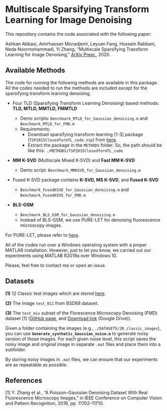 # Multiscale Sparsifying Transform Learning for Image Denoising

This repository contains the code associated with the following paper:

Ashkan Abbasi, Amirhassan Monadjemi, Leyuan Fang, Hossein Rabbani, Neda Noormohammadi, Yi Zhang, "Multiscale Sparsifying Transform Learning for Image Denoising," [ArXiv Prepr.](https://arxiv.org/abs/2003.11265), 2020.



## Available Methods

The code for running the following methods are available in this package. All the codes needed to run the methods are included except for the sparsifying transform learning denoising. 



- Four TLD (Sparsifying Transform Learning Denoising) based methods: **TLD, MTLD, MMTLD, FMMTLD**
  - Demo scripts: `Benchmark_MTLD_for_Gaussian_denoising.m` and `Benchmark_MTLD_for_FMD.m`
  - Requirements:
    - Download sparsifying transform learning [1-3] package (`TSP2015ClosedformTL_code.zip`) from [here](http://transformlearning.csl.illinois.edu/software/).
    - Extract the package in the `METHODS` folder. So, the path should be like this: `./METHODS/TSP2015ClosedformTL_code`



- **MM K-SVD** (Multiscale Mixed K-SVD) and **Fast MM K-SVD**
  - Demo script: `Benchmark_MMKSVD_for_Gaussian_denoising.m`



- Fused K-SVD package contains **K-SVD, MS K-SVD**, and **Fused K-SVD**
  - `Benchmark_FusedKSVD_for_Gaussian_denoising.m` and `Benchmark_FusedKSVD_for_FMD.m`



- **BLS-GSM**
  - `Benchmark_BLS_GSM_for_Gaussian_denoising.m`
  - Instead of BLS-GSM, we use PURE-LET for denoising fluorescence microscopy images.



For PURE-LET, please refer to [here](https://github.com/yinhaoz/denoising-fluorescence/tree/master/denoising/matlab/_8_PURE-LET_).

All of the codes run over a Windows operating system with a proper MATLAB installation. However, just  to let you know, we carried out our experiments using MATLAB R2019a over Windows 10. 

Please, feel free to contact me or open an issue. 



## Datasets

**(1)** 12 Classic test images which are stored [here](./DATASETS/20_classic_images).  

**(2)** The image `test_011` from BSD68 dataset. 

**(3)** The `test_mix` subset of the Florescence Microscopy Denoising (FMD) dataset [1] ([GitHub page](https://github.com/yinhaoz/denoising-fluorescence), and [Download link](https://drive.google.com/drive/folders/1aygMzSDdoq63IqSk-ly8cMq0_owup8UM) (Google Drive)).



Given a folder containing the images (e.g., `./DATASETS/20_classic_images`), you can use **`Generate_synthetic_Gaussian_noise.m`** to generate noisy version of those images. For each given noise level, this script saves the noisy image and original image in separate `.mat` files and place them into a subfolder. 

By storing noisy images in `.mat` files, we can ensure that our experiments are as repeatable as possible. 



## References

[1] Y. Zhang et al., “A Poisson-Gaussian Denoising Dataset With Real Fluorescence Microscopy Images,” in IEEE Conference on Computer Vision and Pattern Recognition, 2019, pp. 11702–11710. 